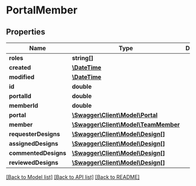 # PortalMember

## Properties
Name | Type | Description | Notes
------------ | ------------- | ------------- | -------------
**roles** | **string[]** |  | 
**created** | [**\DateTime**](\DateTime.md) |  | [optional] 
**modified** | [**\DateTime**](\DateTime.md) |  | [optional] 
**id** | **double** |  | [optional] 
**portalId** | **double** |  | [optional] 
**memberId** | **double** |  | [optional] 
**portal** | [**\Swagger\Client\Model\Portal**](Portal.md) |  | [optional] 
**member** | [**\Swagger\Client\Model\TeamMember**](TeamMember.md) |  | [optional] 
**requesterDesigns** | [**\Swagger\Client\Model\Design[]**](Design.md) |  | [optional] 
**assignedDesigns** | [**\Swagger\Client\Model\Design[]**](Design.md) |  | [optional] 
**commentedDesigns** | [**\Swagger\Client\Model\Design[]**](Design.md) |  | [optional] 
**reviewedDesigns** | [**\Swagger\Client\Model\Design[]**](Design.md) |  | [optional] 

[[Back to Model list]](../README.md#documentation-for-models) [[Back to API list]](../README.md#documentation-for-api-endpoints) [[Back to README]](../README.md)


